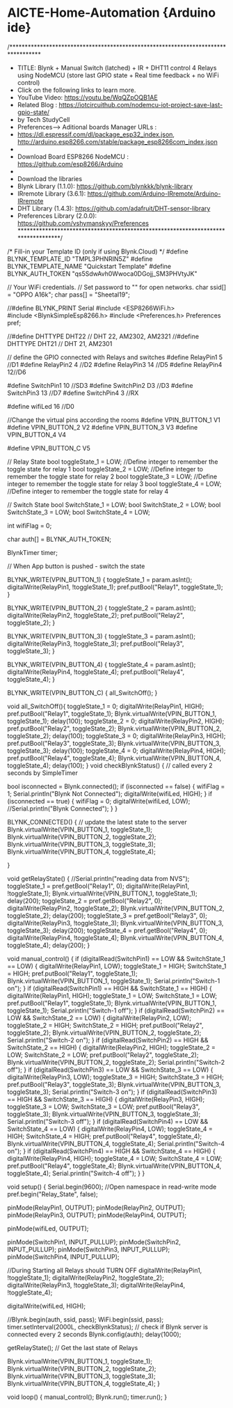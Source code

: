 # AICTE-Home-Automation {Arduino ide}
/**********************************************************************************
 *  TITLE: Blynk + Manual Switch (latched) + IR + DHT11 control 4 Relays using NodeMCU (store last GPIO state + Real time feedback + no WiFi control)
 *  Click on the following links to learn more. 
 *  YouTube Video: https://youtu.be/WqQZpOQB1AE
 *  Related Blog : https://iotcircuithub.com/nodemcu-iot-project-save-last-gpio-state/
 *  by Tech StudyCell
 *  Preferences--> Aditional boards Manager URLs : 
 *  https://dl.espressif.com/dl/package_esp32_index.json, http://arduino.esp8266.com/stable/package_esp8266com_index.json
 *  
 *  Download Board ESP8266 NodeMCU : https://github.com/esp8266/Arduino
 *
 *  Download the libraries 
 *  Blynk Library (1.1.0):  https://github.com/blynkkk/blynk-library
 *  IRremote Library (3.6.1): https://github.com/Arduino-IRremote/Arduino-IRremote
 *  DHT Library (1.4.3): https://github.com/adafruit/DHT-sensor-library
 *  Preferences Library (2.0.0): https://github.com/vshymanskyy/Preferences
 **********************************************************************************/

/* Fill-in your Template ID (only if using Blynk.Cloud) */
#define BLYNK_TEMPLATE_ID "TMPL3PHNRIN5Z"
#define BLYNK_TEMPLATE_NAME "Quickstart Template"
#define BLYNK_AUTH_TOKEN "qs5SdwAvh0Wwoca0DGojj_SM3PHVtyJK"

// Your WiFi credentials.
// Set password to "" for open networks.
char ssid[] = "OPPO A16k";
char pass[] = "Sheetal19";


//#define BLYNK_PRINT Serial
#include <ESP8266WiFi.h>        
#include <BlynkSimpleEsp8266.h>
#include <Preferences.h>
Preferences pref;


//#define DHTTYPE DHT22   // DHT 22, AM2302, AM2321
//#define DHTTYPE DHT21   // DHT 21, AM2301


  
// define the GPIO connected with Relays and switches
#define RelayPin1 5  //D1
#define RelayPin2 4  //D2
#define RelayPin3 14 //D5
#define RelayPin4 12//D6

#define SwitchPin1 10  //SD3
#define SwitchPin2 D3   //D3 
#define SwitchPin3 13  //D7
#define SwitchPin4 3   //RX

#define wifiLed   16   //D0

//Change the virtual pins according the rooms
#define VPIN_BUTTON_1    V1 
#define VPIN_BUTTON_2    V2
#define VPIN_BUTTON_3    V3 
#define VPIN_BUTTON_4    V4

#define VPIN_BUTTON_C    V5

// Relay State
bool toggleState_1 = LOW; //Define integer to remember the toggle state for relay 1
bool toggleState_2 = LOW; //Define integer to remember the toggle state for relay 2
bool toggleState_3 = LOW; //Define integer to remember the toggle state for relay 3
bool toggleState_4 = LOW; //Define integer to remember the toggle state for relay 4

// Switch State
bool SwitchState_1 = LOW;
bool SwitchState_2 = LOW;
bool SwitchState_3 = LOW;
bool SwitchState_4 = LOW;

int wifiFlag = 0;


char auth[] = BLYNK_AUTH_TOKEN;

BlynkTimer timer;


// When App button is pushed - switch the state

BLYNK_WRITE(VPIN_BUTTON_1) {
  toggleState_1 = param.asInt();
  digitalWrite(RelayPin1, !toggleState_1);
  pref.putBool("Relay1", toggleState_1);
}

BLYNK_WRITE(VPIN_BUTTON_2) {
  toggleState_2 = param.asInt();
  digitalWrite(RelayPin2, !toggleState_2);
  pref.putBool("Relay2", toggleState_2);
}

BLYNK_WRITE(VPIN_BUTTON_3) {
  toggleState_3 = param.asInt();
  digitalWrite(RelayPin3, !toggleState_3);
  pref.putBool("Relay3", toggleState_3);
}

BLYNK_WRITE(VPIN_BUTTON_4) {
  toggleState_4 = param.asInt(); 
  digitalWrite(RelayPin4, !toggleState_4);
  pref.putBool("Relay4", toggleState_4);
}

BLYNK_WRITE(VPIN_BUTTON_C) {
  all_SwitchOff();
}

void all_SwitchOff(){
  toggleState_1 = 0; digitalWrite(RelayPin1, HIGH); pref.putBool("Relay1", toggleState_1); Blynk.virtualWrite(VPIN_BUTTON_1, toggleState_1); delay(100);
  toggleState_2 = 0; digitalWrite(RelayPin2, HIGH); pref.putBool("Relay2", toggleState_2); Blynk.virtualWrite(VPIN_BUTTON_2, toggleState_2); delay(100);
  toggleState_3 = 0; digitalWrite(RelayPin3, HIGH); pref.putBool("Relay3", toggleState_3); Blynk.virtualWrite(VPIN_BUTTON_3, toggleState_3); delay(100);
  toggleState_4 = 0; digitalWrite(RelayPin4, HIGH); pref.putBool("Relay4", toggleState_4); Blynk.virtualWrite(VPIN_BUTTON_4, toggleState_4); delay(100);
}
void checkBlynkStatus() { // called every 2 seconds by SimpleTimer

  bool isconnected = Blynk.connected();
  if (isconnected == false) {
    wifiFlag = 1;
    Serial.println("Blynk Not Connected");
    digitalWrite(wifiLed, HIGH);
  }
  if (isconnected == true) {
    wifiFlag = 0;
    digitalWrite(wifiLed, LOW);
    //Serial.println("Blynk Connected");
  }
}

BLYNK_CONNECTED() {
  // update the latest state to the server
  Blynk.virtualWrite(VPIN_BUTTON_1, toggleState_1);
  Blynk.virtualWrite(VPIN_BUTTON_2, toggleState_2);
  Blynk.virtualWrite(VPIN_BUTTON_3, toggleState_3);
  Blynk.virtualWrite(VPIN_BUTTON_4, toggleState_4);

}




void getRelayState()
{
  //Serial.println("reading data from NVS");
  toggleState_1 = pref.getBool("Relay1", 0);
  digitalWrite(RelayPin1, !toggleState_1); 
  Blynk.virtualWrite(VPIN_BUTTON_1, toggleState_1);
  delay(200);
  toggleState_2 = pref.getBool("Relay2", 0);
  digitalWrite(RelayPin2, !toggleState_2); 
  Blynk.virtualWrite(VPIN_BUTTON_2, toggleState_2);
  delay(200);
  toggleState_3 = pref.getBool("Relay3", 0);
  digitalWrite(RelayPin3, !toggleState_3); 
  Blynk.virtualWrite(VPIN_BUTTON_3, toggleState_3);
  delay(200);
  toggleState_4 = pref.getBool("Relay4", 0);
  digitalWrite(RelayPin4, !toggleState_4); 
  Blynk.virtualWrite(VPIN_BUTTON_4, toggleState_4);
  delay(200);
}

void manual_control()
{
  if (digitalRead(SwitchPin1) == LOW && SwitchState_1 == LOW) {
    digitalWrite(RelayPin1, LOW);
    toggleState_1 = HIGH;
    SwitchState_1 = HIGH;
    pref.putBool("Relay1", toggleState_1);
    Blynk.virtualWrite(VPIN_BUTTON_1, toggleState_1);
    Serial.println("Switch-1 on");
  }
  if (digitalRead(SwitchPin1) == HIGH && SwitchState_1 == HIGH) {
    digitalWrite(RelayPin1, HIGH);
    toggleState_1 = LOW;
    SwitchState_1 = LOW;
    pref.putBool("Relay1", toggleState_1);
Blynk.virtualWrite(VPIN_BUTTON_1, toggleState_1);
    Serial.println("Switch-1 off");
  }
  if (digitalRead(SwitchPin2) == LOW && SwitchState_2 == LOW) {
    digitalWrite(RelayPin2, LOW);
    toggleState_2 = HIGH;
    SwitchState_2 = HIGH;
    pref.putBool("Relay2", toggleState_2);
    Blynk.virtualWrite(VPIN_BUTTON_2, toggleState_2);
    Serial.println("Switch-2 on");
  }
  if (digitalRead(SwitchPin2) == HIGH && SwitchState_2 == HIGH) {
    digitalWrite(RelayPin2, HIGH);
    toggleState_2 = LOW;
    SwitchState_2 = LOW;
    pref.putBool("Relay2", toggleState_2);
    Blynk.virtualWrite(VPIN_BUTTON_2, toggleState_2);
    Serial.println("Switch-2 off");
  }
  if (digitalRead(SwitchPin3) == LOW && SwitchState_3 == LOW) {
    digitalWrite(RelayPin3, LOW);
    toggleState_3 = HIGH;
    SwitchState_3 = HIGH;
    pref.putBool("Relay3", toggleState_3);
    Blynk.virtualWrite(VPIN_BUTTON_3, toggleState_3);
    Serial.println("Switch-3 on");
  }
  if (digitalRead(SwitchPin3) == HIGH && SwitchState_3 == HIGH) {
    digitalWrite(RelayPin3, HIGH);
    toggleState_3 = LOW;
    SwitchState_3 = LOW;
    pref.putBool("Relay3", toggleState_3);
    Blynk.virtualWrite(VPIN_BUTTON_3, toggleState_3);
    Serial.println("Switch-3 off");
  }
  if (digitalRead(SwitchPin4) == LOW && SwitchState_4 == LOW) {
    digitalWrite(RelayPin4, LOW);
    toggleState_4 = HIGH;
    SwitchState_4 = HIGH;
    pref.putBool("Relay4", toggleState_4);
    Blynk.virtualWrite(VPIN_BUTTON_4, toggleState_4);
    Serial.println("Switch-4 on");
  }
  if (digitalRead(SwitchPin4) == HIGH && SwitchState_4 == HIGH) {
    digitalWrite(RelayPin4, HIGH);
    toggleState_4 = LOW;
    SwitchState_4 = LOW;
    pref.putBool("Relay4", toggleState_4);
    Blynk.virtualWrite(VPIN_BUTTON_4, toggleState_4);
    Serial.println("Switch-4 off");
  }
}  

void setup()
{
  Serial.begin(9600);
  //Open namespace in read-write mode
  pref.begin("Relay_State", false);
  
  pinMode(RelayPin1, OUTPUT);
  pinMode(RelayPin2, OUTPUT);
  pinMode(RelayPin3, OUTPUT);
  pinMode(RelayPin4, OUTPUT);

  pinMode(wifiLed, OUTPUT);

  pinMode(SwitchPin1, INPUT_PULLUP);
  pinMode(SwitchPin2, INPUT_PULLUP);
  pinMode(SwitchPin3, INPUT_PULLUP);
  pinMode(SwitchPin4, INPUT_PULLUP);

  //During Starting all Relays should TURN OFF
  digitalWrite(RelayPin1, !toggleState_1);
  digitalWrite(RelayPin2, !toggleState_2);
  digitalWrite(RelayPin3, !toggleState_3);
  digitalWrite(RelayPin4, !toggleState_4);


  digitalWrite(wifiLed, HIGH);

  //Blynk.begin(auth, ssid, pass);
  WiFi.begin(ssid, pass);
  timer.setInterval(2000L, checkBlynkStatus); // check if Blynk server is connected every 2 seconds
  Blynk.config(auth);
  delay(1000);
  
  getRelayState(); // Get the last state of Relays
  
  Blynk.virtualWrite(VPIN_BUTTON_1, toggleState_1);
  Blynk.virtualWrite(VPIN_BUTTON_2, toggleState_2);
  Blynk.virtualWrite(VPIN_BUTTON_3, toggleState_3);
  Blynk.virtualWrite(VPIN_BUTTON_4, toggleState_4);
}

void loop()
{ 
  manual_control();
  Blynk.run();
  timer.run();
}
